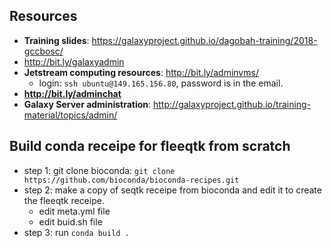 
## Resources
* **Training slides**: https://galaxyproject.github.io/dagobah-training/2018-gccbosc/
* http://bit.ly/galaxyadmin
* **Jetstream computing resources**: http://bit.ly/adminvms/
  + login: `ssh ubuntu@149.165.156.80`, password is in the email.
* **http://bit.ly/adminchat**
* **Galaxy Server administration**: http://galaxyproject.github.io/training-material/topics/admin/


## Build conda receipe for fleeqtk from scratch

* step 1: git clone bioconda: `git clone https://github.com/bioconda/bioconda-recipes.git`
* step 2: make a copy of seqtk receipe from bioconda and edit it to create the fleeqtk receipe.
  + edit meta.yml file
  + edit buid.sh file
* step 3: run `conda build .`
